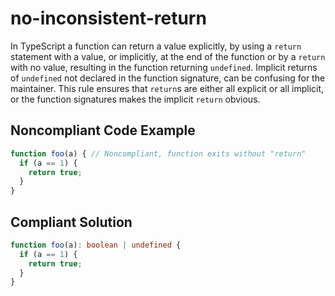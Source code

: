 # no-inconsistent-return

In TypeScript a function can return a value explicitly, by using a `return` statement with a value, or implicitly, at the end of the function or by a `return` with no value, resulting in the function returning `undefined`. Implicit returns of `undefined` not declared in the function signature, can be confusing for the maintainer.
This rule ensures that `return`s are either all explicit or all implicit, or the function signatures makes the implicit `return` obvious.

## Noncompliant Code Example

```typescript
function foo(a) { // Noncompliant, function exits without "return"
  if (a == 1) {
    return true;
  }
}
```

## Compliant Solution

```typescript
function foo(a): boolean | undefined {
  if (a == 1) {
    return true;
  }
}
```
